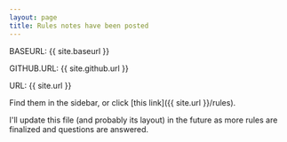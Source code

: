 ```yaml
---
layout: page
title: Rules notes have been posted
---
```


BASEURL: {{ site.baseurl }}

GITHUB.URL: {{ site.github.url }}

URL: {{ site.url }}

Find them in the sidebar, or click [this link]({{ site.url }}/rules).

I'll update this file (and probably its layout) in the future as more rules are finalized and questions are answered.
